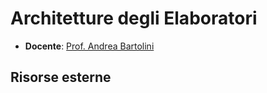 # Architetture degli Elaboratori

- **Docente**: [Prof. Andrea Bartolini](https://www.unibo.it/sitoweb/a.bartolini)

## Risorse esterne
